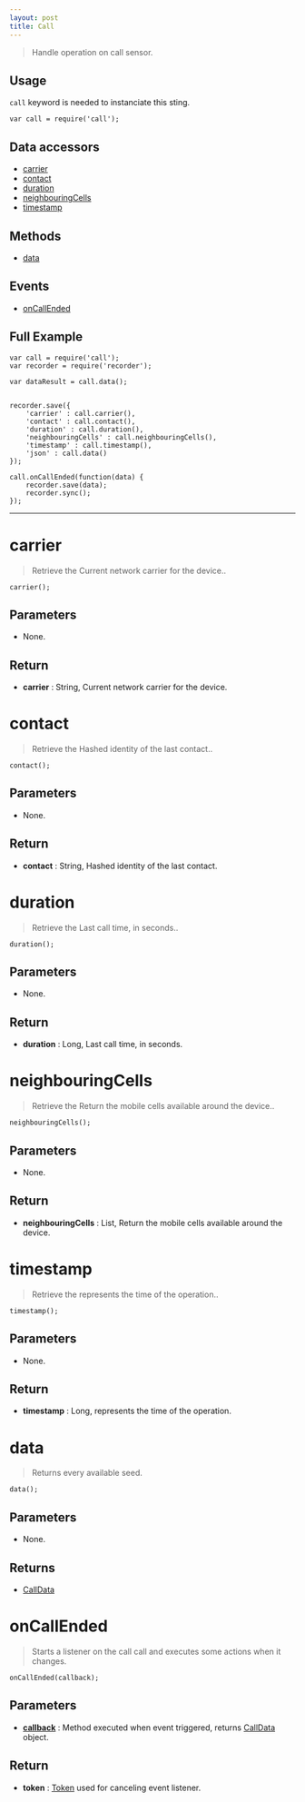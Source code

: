 ```yaml
---
layout: post
title: Call
---
```


> Handle operation on call sensor.

Usage
-----

`call` keyword is needed to instanciate this sting.

    var call = require('call');


Data accessors
--------------

- [carrier](#carrier)
- [contact](#contact)
- [duration](#duration)
- [neighbouringCells](#neighbouringcells)
- [timestamp](#timestamp)

Methods
-------

- [data](#data)

Events
------

- [onCallEnded](#oncallended)

Full Example
------------

    var call = require('call');
    var recorder = require('recorder');

    var dataResult = call.data();


    recorder.save({
        'carrier' : call.carrier(),
        'contact' : call.contact(),
        'duration' : call.duration(),
        'neighbouringCells' : call.neighbouringCells(),
        'timestamp' : call.timestamp(),
        'json' : call.data()
    });

    call.onCallEnded(function(data) {
        recorder.save(data);
        recorder.sync();
    });


---


carrier
=======

> Retrieve the Current network carrier for the device..

    carrier();

Parameters
----------

- None.

Return
------

- __carrier__ : String, Current network carrier for the device.

contact
=======

> Retrieve the Hashed identity of the last contact..

    contact();

Parameters
----------

- None.

Return
------

- __contact__ : String, Hashed identity of the last contact.

duration
========

> Retrieve the Last call time, in seconds..

    duration();

Parameters
----------

- None.

Return
------

- __duration__ : Long, Last call time, in seconds.

neighbouringCells
=================

> Retrieve the Return the mobile cells available around the device..

    neighbouringCells();

Parameters
----------

- None.

Return
------

- __neighbouringCells__ : List, Return the mobile cells available around the device.

timestamp
=========

> Retrieve the represents the time of the operation..

    timestamp();

Parameters
----------

- None.

Return
------

- __timestamp__ : Long, represents the time of the operation.




data
====

> Returns every available seed.

    data();

Parameters
----------

- None.
 
Returns
-------
 - [CallData](callData.html)
 
onCallEnded
===========

> Starts a listener on the call call and executes some actions when it changes.

    onCallEnded(callback);

Parameters
----------

- __[callback](../../../extra/callback)__ : Method executed when event triggered, returns [CallData](callData.html) object.

Return
------

- __token__ : [Token](../../../extra/token) used for canceling event listener.
